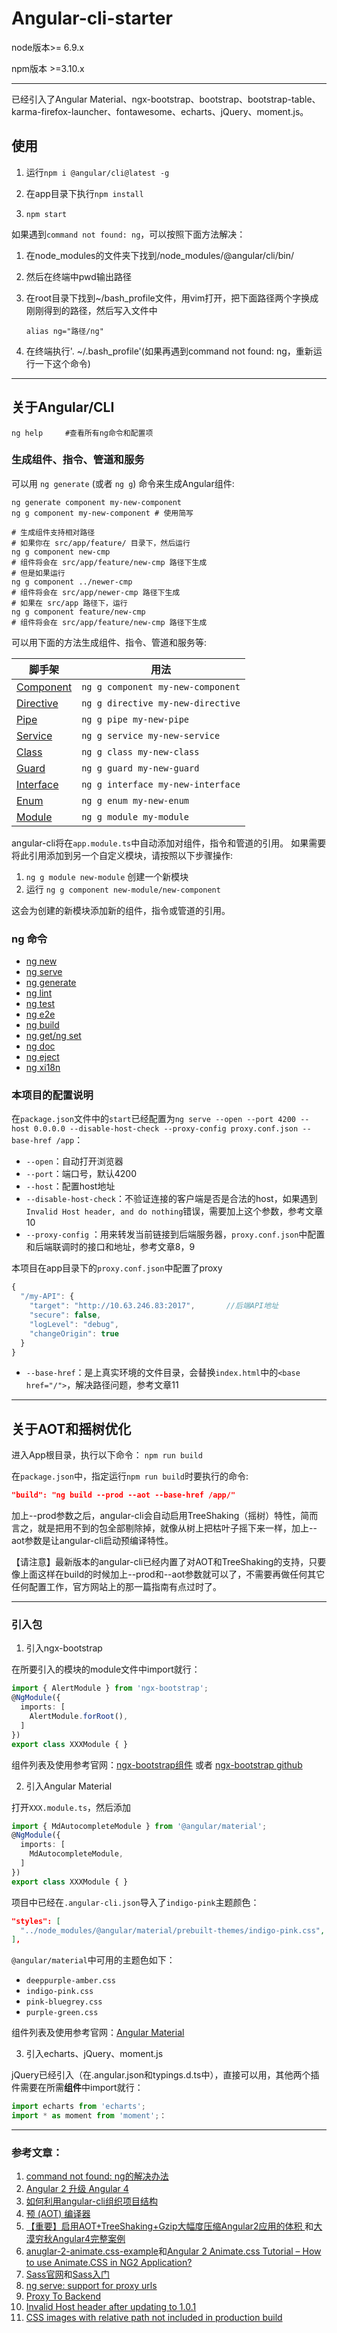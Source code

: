 # Angular-cli-starter

node版本>= 6.9.x

npm版本 >=3.10.x

***

已经引入了Angular Material、ngx-bootstrap、bootstrap、bootstrap-table、karma-firefox-launcher、fontawesome、echarts、jQuery、moment.js。

## 使用
1. 运行`npm i @angular/cli@latest -g`

2. 在app目录下执行`npm install `

3. `npm start`

 如果遇到`command not found: ng`，可以按照下面方法解决：

1. 在node_modules的文件夹下找到/node_modules/@angular/cli/bin/

2. 然后在终端中pwd输出路径

3. 在root目录下找到~/bash_profile文件，用vim打开，把下面路径两个字换成刚刚得到的路径，然后写入文件中

   `alias ng="路径/ng"`

4. 在终端执行'. ~/.bash_profile'(如果再遇到command not found: ng，重新运行一下这个命令)

***
## 关于Angular/CLI

```shell
ng help		#查看所有ng命令和配置项
```

### 生成组件、指令、管道和服务

可以用 `ng generate` (或者 `ng g`) 命令来生成Angular组件:

```shell
ng generate component my-new-component
ng g component my-new-component # 使用简写

# 生成组件支持相对路径
# 如果你在 src/app/feature/ 目录下，然后运行
ng g component new-cmp
# 组件将会在 src/app/feature/new-cmp 路径下生成
# 但是如果运行
ng g component ../newer-cmp
# 组件将会在 src/app/newer-cmp 路径下生成
# 如果在 src/app 路径下，运行
ng g component feature/new-cmp
# 组件将会在 src/app/feature/new-cmp 路径下生成
```

可以用下面的方法生成组件、指令、管道和服务等:

| 脚手架                                      | 用法                                |
| ---------------------------------------- | --------------------------------- |
| [Component](https://github.com/angular/angular-cli/wiki/generate-component) | `ng g component my-new-component` |
| [Directive](https://github.com/angular/angular-cli/wiki/generate-directive) | `ng g directive my-new-directive` |
| [Pipe](https://github.com/angular/angular-cli/wiki/generate-pipe) | `ng g pipe my-new-pipe`           |
| [Service](https://github.com/angular/angular-cli/wiki/generate-service) | `ng g service my-new-service`     |
| [Class](https://github.com/angular/angular-cli/wiki/generate-class) | `ng g class my-new-class`         |
| [Guard](https://github.com/angular/angular-cli/wiki/generate-guard) | `ng g guard my-new-guard`         |
| [Interface](https://github.com/angular/angular-cli/wiki/generate-interface) | `ng g interface my-new-interface` |
| [Enum](https://github.com/angular/angular-cli/wiki/generate-enum) | `ng g enum my-new-enum`           |
| [Module](https://github.com/angular/angular-cli/wiki/generate-module) | `ng g module my-module`           |

angular-cli将在`app.module.ts`中自动添加对组件，指令和管道的引用。 如果需要将此引用添加到另一个自定义模块，请按照以下步骤操作:

1. `ng g module new-module` 创建一个新模块
2. 运行 `ng g component new-module/new-component`

这会为创建的新模块添加新的组件，指令或管道的引用。

### ng 命令

- [ng new](https://github.com/angular/angular-cli/wiki/new)
- [ng serve](https://github.com/angular/angular-cli/wiki/serve)
- [ng generate](https://github.com/angular/angular-cli/wiki/generate)
- [ng lint](https://github.com/angular/angular-cli/wiki/lint)
- [ng test](https://github.com/angular/angular-cli/wiki/test)
- [ng e2e](https://github.com/angular/angular-cli/wiki/e2e)
- [ng build](https://github.com/angular/angular-cli/wiki/build)
- [ng get/ng set](https://github.com/angular/angular-cli/wiki/config)
- [ng doc](https://github.com/angular/angular-cli/wiki/doc)
- [ng eject](https://github.com/angular/angular-cli/wiki/eject)
- [ng xi18n](https://github.com/angular/angular-cli/wiki/xi18n)

### 本项目的配置说明

在`package.json`文件中的`start`已经配置为`ng serve --open --port 4200 --host 0.0.0.0 --disable-host-check --proxy-config proxy.conf.json --base-href /app`：

- `--open`：自动打开浏览器
- `--port`：端口号，默认4200
- `--host`：配置host地址
- `--disable-host-check`：不验证连接的客户端是否是合法的host，如果遇到`Invalid Host header, and do nothing`错误，需要加上这个参数，参考文章10
- `--proxy-config` ：用来转发当前链接到后端服务器，`proxy.conf.json`中配置和后端联调时的接口和地址，参考文章8，9

本项目在app目录下的`proxy.conf.json`中配置了proxy

```javascript
{
  "/my-API": {
    "target": "http://10.63.246.83:2017",		//后端API地址
    "secure": false,
    "logLevel": "debug",
    "changeOrigin": true
  }
}
```

- `--base-href`：是上真实环境的文件目录，会替换`index.html`中的`<base href="/">`，解决路径问题，参考文章11

***

## 关于AOT和摇树优化

进入App根目录，执行以下命令：
`npm run build `

在`package.json`中，指定运行`npm run build`时要执行的命令:

```json
"build": "ng build --prod --aot --base-href /app/"
```

加上--prod参数之后，angular-cli会自动启用TreeShaking（摇树）特性，简而言之，就是把用不到的包全部剔除掉，就像从树上把枯叶子摇下来一样，加上--aot参数是让angular-cli启动预编译特性。

【请注意】最新版本的angular-cli已经内置了对AOT和TreeShaking的支持，只要像上面这样在build的时候加上--prod和--aot参数就可以了，不需要再做任何其它任何配置工作，官方网站上的那一篇指南有点过时了。

***

### 引入包
1. 引入ngx-bootstrap

在所要引入的模块的module文件中import就行：
```typescript
import { AlertModule } from 'ngx-bootstrap';
@NgModule({
  imports: [
    AlertModule.forRoot(),
  ]
})
export class XXXModule { }
```
组件列表及使用参考官网：[ngx-bootstrap组件](https://valor-software.com/ngx-bootstrap/#/) 或者 [ngx-bootstrap github](https://github.com/valor-software/ngx-bootstrap)

2. 引入Angular Material

打开`XXX.module.ts`，然后添加

```typescript
import { MdAutocompleteModule } from '@angular/material';
@NgModule({
  imports: [
    MdAutocompleteModule,
  ]
})
export class XXXModule { }
```
项目中已经在`.angular-cli.json`导入了`indigo-pink`主题颜色：

```json
"styles": [
  "../node_modules/@angular/material/prebuilt-themes/indigo-pink.css",
],
```

`@angular/material`中可用的主题色如下：

- `deeppurple-amber.css`
- `indigo-pink.css`
- `pink-bluegrey.css`
- `purple-green.css`

组件列表及使用参考官网：[Angular Material](https://material.angular.io/)

3. 引入echarts、jQuery、moment.js

jQuery已经引入（在.angular.json和typings.d.ts中），直接可以用，其他两个插件需要在所需**组件**中import就行：

```typescript
import echarts from 'echarts';
import * as moment from 'moment';：
```
***
### 参考文章：

1. [command not found: ng的解决办法](https://github.com/angular/angular-cli/issues/503)
2. [Angular 2 升级 Angular 4](http://www.jianshu.com/p/75c19d67d7f8)
3. [如何利用angular-cli组织项目结构](https://segmentfault.com/a/1190000008623106)
4. [预 (AOT) 编译器](https://angular.cn/docs/ts/latest/cookbook/aot-compiler.html)
5. [【重要】启用AOT+TreeShaking+Gzip大幅度压缩Angular2应用的体积 ](https://my.oschina.net/mumu/blog/830742)和[大漠穷秋Angular4完整案例](http://git.oschina.net/mumu-osc/NiceFish)
6. [anuglar-2-animate.css-example](https://github.com/CanKattwinkel/anuglar-2-animate.css-example)和[Angular 2 Animate.css Tutorial – How to use Animate.CSS in NG2 Application?](https://blog.thecodecampus.de/angular-2-animate-css-tutorial-use-animate-css-ng2-application/)
7. [Sass官网](http://www.sass.hk/)和[Sass入门](http://tc9011.com/2017/04/08/Sass%E5%85%A5%E9%97%A8/)
8. [ng serve: support for proxy urls](https://github.com/angular/angular-cli/issues/889)
9. [Proxy To Backend](https://github.com/angular/angular-cli/wiki/stories-proxy)
10. [Invalid Host header after updating to 1.0.1](https://github.com/angular/angular-cli/issues/6070)
11. [CSS images with relative path not included in production build](https://github.com/angular/angular-cli/issues/4806)